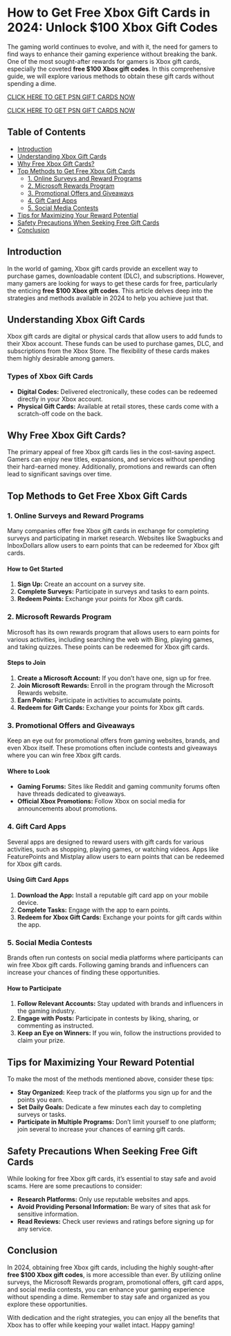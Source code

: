 # How to Get Free Xbox Gift Cards in 2024: Unlock $100 Xbox Gift Codes

The gaming world continues to evolve, and with it, the need for gamers to find ways to enhance their gaming experience without breaking the bank. One of the most sought-after rewards for gamers is Xbox gift cards, especially the coveted **free $100 Xbox gift codes**. In this comprehensive guide, we will explore various methods to obtain these gift cards without spending a dime. 

[CLICK HERE TO GET PSN GIFT CARDS NOW](https://todaylink.site/freegiftcard/)

[CLICK HERE TO GET PSN GIFT CARDS NOW](https://todaylink.site/freegiftcard/)

## Table of Contents
- [Introduction](#introduction)
- [Understanding Xbox Gift Cards](#understanding-xbox-gift-cards)
- [Why Free Xbox Gift Cards?](#why-free-xbox-gift-cards)
- [Top Methods to Get Free Xbox Gift Cards](#top-methods-to-get-free-xbox-gift-cards)
  - [1. Online Surveys and Reward Programs](#1-online-surveys-and-reward-programs)
  - [2. Microsoft Rewards Program](#2-microsoft-rewards-program)
  - [3. Promotional Offers and Giveaways](#3-promotional-offers-and-giveaways)
  - [4. Gift Card Apps](#4-gift-card-apps)
  - [5. Social Media Contests](#5-social-media-contests)
- [Tips for Maximizing Your Reward Potential](#tips-for-maximizing-your-reward-potential)
- [Safety Precautions When Seeking Free Gift Cards](#safety-precautions-when-seeking-free-gift-cards)
- [Conclusion](#conclusion)

## Introduction

In the world of gaming, Xbox gift cards provide an excellent way to purchase games, downloadable content (DLC), and subscriptions. However, many gamers are looking for ways to get these cards for free, particularly the enticing **free $100 Xbox gift codes**. This article delves deep into the strategies and methods available in 2024 to help you achieve just that.

## Understanding Xbox Gift Cards

Xbox gift cards are digital or physical cards that allow users to add funds to their Xbox account. These funds can be used to purchase games, DLC, and subscriptions from the Xbox Store. The flexibility of these cards makes them highly desirable among gamers.

### Types of Xbox Gift Cards

- **Digital Codes:** Delivered electronically, these codes can be redeemed directly in your Xbox account.
- **Physical Gift Cards:** Available at retail stores, these cards come with a scratch-off code on the back.

## Why Free Xbox Gift Cards?

The primary appeal of free Xbox gift cards lies in the cost-saving aspect. Gamers can enjoy new titles, expansions, and services without spending their hard-earned money. Additionally, promotions and rewards can often lead to significant savings over time.

## Top Methods to Get Free Xbox Gift Cards

### 1. Online Surveys and Reward Programs

Many companies offer free Xbox gift cards in exchange for completing surveys and participating in market research. Websites like Swagbucks and InboxDollars allow users to earn points that can be redeemed for Xbox gift cards.

#### How to Get Started
1. **Sign Up:** Create an account on a survey site.
2. **Complete Surveys:** Participate in surveys and tasks to earn points.
3. **Redeem Points:** Exchange your points for Xbox gift cards.

### 2. Microsoft Rewards Program

Microsoft has its own rewards program that allows users to earn points for various activities, including searching the web with Bing, playing games, and taking quizzes. These points can be redeemed for Xbox gift cards.

#### Steps to Join
1. **Create a Microsoft Account:** If you don’t have one, sign up for free.
2. **Join Microsoft Rewards:** Enroll in the program through the Microsoft Rewards website.
3. **Earn Points:** Participate in activities to accumulate points.
4. **Redeem for Gift Cards:** Exchange your points for Xbox gift cards.

### 3. Promotional Offers and Giveaways

Keep an eye out for promotional offers from gaming websites, brands, and even Xbox itself. These promotions often include contests and giveaways where you can win free Xbox gift cards.

#### Where to Look
- **Gaming Forums:** Sites like Reddit and gaming community forums often have threads dedicated to giveaways.
- **Official Xbox Promotions:** Follow Xbox on social media for announcements about promotions.

### 4. Gift Card Apps

Several apps are designed to reward users with gift cards for various activities, such as shopping, playing games, or watching videos. Apps like FeaturePoints and Mistplay allow users to earn points that can be redeemed for Xbox gift cards.

#### Using Gift Card Apps
1. **Download the App:** Install a reputable gift card app on your mobile device.
2. **Complete Tasks:** Engage with the app to earn points.
3. **Redeem for Xbox Gift Cards:** Exchange your points for gift cards within the app.

### 5. Social Media Contests

Brands often run contests on social media platforms where participants can win free Xbox gift cards. Following gaming brands and influencers can increase your chances of finding these opportunities.

#### How to Participate
1. **Follow Relevant Accounts:** Stay updated with brands and influencers in the gaming industry.
2. **Engage with Posts:** Participate in contests by liking, sharing, or commenting as instructed.
3. **Keep an Eye on Winners:** If you win, follow the instructions provided to claim your prize.

## Tips for Maximizing Your Reward Potential

To make the most of the methods mentioned above, consider these tips:

- **Stay Organized:** Keep track of the platforms you sign up for and the points you earn.
- **Set Daily Goals:** Dedicate a few minutes each day to completing surveys or tasks.
- **Participate in Multiple Programs:** Don’t limit yourself to one platform; join several to increase your chances of earning gift cards.

## Safety Precautions When Seeking Free Gift Cards

While looking for free Xbox gift cards, it’s essential to stay safe and avoid scams. Here are some precautions to consider:

- **Research Platforms:** Only use reputable websites and apps.
- **Avoid Providing Personal Information:** Be wary of sites that ask for sensitive information.
- **Read Reviews:** Check user reviews and ratings before signing up for any service.

## Conclusion

In 2024, obtaining free Xbox gift cards, including the highly sought-after **free $100 Xbox gift codes**, is more accessible than ever. By utilizing online surveys, the Microsoft Rewards program, promotional offers, gift card apps, and social media contests, you can enhance your gaming experience without spending a dime. Remember to stay safe and organized as you explore these opportunities.

With dedication and the right strategies, you can enjoy all the benefits that Xbox has to offer while keeping your wallet intact. Happy gaming!
